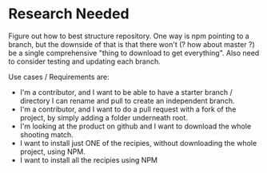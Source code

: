 # Research Needed

Figure out how to best structure repository.  One way is npm pointing to a branch, but the downside of that is that there won't (?  how about master ?) be a single comprehensive "thing to download to get everything".  Also need to consider testing and updating each branch.

Use cases / Requirements are:

* I'm a contributor, and I want to be able to have a starter branch / directory I can rename and pull to create an independent branch.
* I'm a contributor, and I want to do a pull request with a fork of the project, by simply adding a folder underneath root.
* I'm looking at the product on github and I want to download the whole shooting match.
* I want to install just ONE of the recipies, without downloading the whole project, using NPM.
* I want to install all the recipies using NPM

